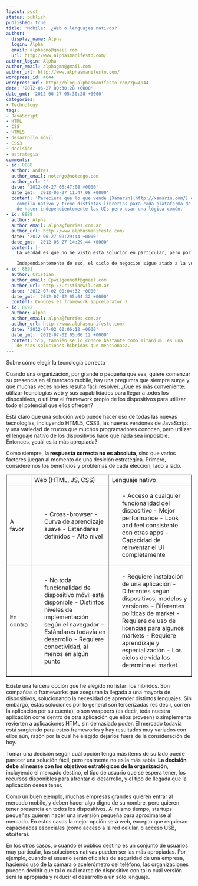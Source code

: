 ```yaml
---
layout: post
status: publish
published: true
title: 'Mobile:  ¿Web o lenguajes nativos?'
author:
  display_name: Alpha
  login: Alpha
  email: alphagma@gmail.com
  url: http://www.alphasmanifesto.com/
author_login: Alpha
author_email: alphagma@gmail.com
author_url: http://www.alphasmanifesto.com/
wordpress_id: 4044
wordpress_url: http://blog.alphasmanifesto.com/?p=4044
date: '2012-06-27 00:30:28 +0000'
date_gmt: '2012-06-27 05:30:28 +0000'
categories:
- Technology
tags:
- JavaScript
- HTML
- CSS
- HTML5
- desarrollo móvil
- CSS3
- decisión
- estrategia
comments:
- id: 8888
  author: andres
  author_email: notengo@notengo.com
  author_url: ''
  date: '2012-06-27 06:47:08 +0000'
  date_gmt: '2012-06-27 11:47:08 +0000'
  content: 'Pareciera que lo que vende [Xamarin](http://xamarin.com/) es un buen híbrido:
    compila nativo y tiene distintas librerías para cada plataforma de forma
    de hacer independientemente las UIs pero usar una lógica común.'
- id: 8889
  author: Alpha
  author_email: alpha@furries.com.ar
  author_url: http://www.alphasmanifesto.com/
  date: '2012-06-27 09:29:44 +0000'
  date_gmt: '2012-06-27 14:29:44 +0000'
  content: |-
    La verdad es que no he visto esta solución en particular, pero por lo general, lo que hacen muchos de los que compilan a código nativo siendo comunes (que son pocos) es poner un punto intermedio común entre todas las plataformas. Significa que sólo podrías llegar al menor denominador común entre las distintas plataformas.

    Independientemente de eso, el ciclo de negocios sigue atado a la voluntad de cada market.
- id: 8891
  author: Cristian
  author_email: Cpwilgenhoff@gmail.com
  author_url: http://Cristianwil.com.ar
  date: '2012-07-02 00:04:32 +0000'
  date_gmt: '2012-07-02 05:04:32 +0000'
  content: Conoces el framework appcelerator ?
- id: 8892
  author: Alpha
  author_email: alpha@furries.com.ar
  author_url: http://www.alphasmanifesto.com/
  date: '2012-07-02 00:06:12 +0000'
  date_gmt: '2012-07-02 05:06:12 +0000'
  content: Síp, también se lo conoce bastante como Titanium, es una
    de esas soluciones híbridas que mencionaba.
---
```

Sobre cómo elegir la tecnología correcta


Cuando una organización, por grande o pequeña que sea, quiere comenzar su presencia en el mercado mobile, hay una pregumta que siempre surge y que muchas veces no les resulta fácil resolver.  ¿Qué es más conveniente: utilizar tecnologías web y sus capabilidades para llegar a todos los dispositivos, o utilizar el framework propio de los dispositivos para utilizar todo el potencial que ellos ofrecen?

Está claro que una solución web puede hacer uso de todas las nuevas tecnologías, incluyendo HTML5, CSS3, las nuevas versiones de JavaScript y una variedad de trucos que muchos programadores conocen, pero utilizar el lenguaje nativo de los dispositivos hace que nada sea imposible. Entonces,  ¿cuál es la más apropiada?

Como siempre, **la respuesta correcta no es absoluta**, sino que varios factores juegan al momento de una desición estratégica. Primero, consideremos los beneficios y problemas de cada elección, lado a lado.

<table class="aligncenter" style="width: 100%;" border="1" cellpadding="10" align="center">
<thead>
<tr>
<td></td>
<td> Web (HTML, JS, CSS)</td>
<td> Lenguaje nativo</td>
</tr>
</thead>
<tbody>
<tr>
<td>A favor</td>
<td>
<ul>
- Cross-browser
- Curva de aprendizaje suave
- Estándares definidos
- Alto nivel
</ul>
</td>
<td>
<ul>
- Acceso a cualquier funcionalidad del dispositivo
- Mejor performance
- Look and feel consistente con otras apps
- Capacidad de reinventar el UI completamente
</ul>
</td>
</tr>
<tr>
<td>En contra</td>
<td>
<ul>
- No toda funcionalidad de dispositivo móvil está disponible
- Distintos niveles de implementación según el navegador
- Estándares todavía en desarrollo
- Requiere conectividad, al menos en algún punto
</ul>
</td>
<td>
<ul>
- Requiere instalación de una aplicación
- Diferentes según dispositivos, modelos y versiones
- Diferentes políticas de market
- Requiere de uso de licencias para algunos markets
- Requiere aprendizaje y especialización
- Los ciclos de vida los determina el market
</ul>
</td>
</tr>
</tbody>
</table>

Existe una tercera opción que he elegido no listar: los híbridos. Son compañías o frameworks que aseguran la llegada a una mayoría de dispositivos, solucionando la necesidad de aprender distintos lenguajes. Sin embargo, estas soluciones por lo general son tercerizadas (es decir, corren la aplicación por su cuenta), o son wrappers (es decir, toda nuestra aplicación corre dentro de otra aplicación que ellos proveen) o simplemente revierten a aplicaciones HTML sin demasiado poder. El mercado todavía está surgiendo para estos frameworks y hay resultados muy variados con ellos aún, razón por la cual he elegido dejarlos fuera de la consideración de hoy.

Tomar una decisión según cuál opción tenga más ítems de su lado puede parecer una solución fácil, pero realmente no es la más sabia. **La decisión debe alinearse con los objetivos estratégicos de la organización**, incluyendo el mercado destino, el tipo de usuario que se espera tener, los recursos disponibles para afrontar el desarrollo, y el tipo de llegada que la aplicación desea tener.

Como un buen ejemplo, muchas empresas grandes quieren entrar al mercado mobile, y deben hacer algo digno de su nombre, pero quieren tener presencia en todos los dispositivos. Al mismo tiempo, startups pequeñas quieren hacer una inversión pequeña para aproximarse al mercado. En estos casos la mejor opción será web, excepto que requieran capacidades especiales (como acceso a la red celular, o acceso USB, etcétera).

En los otros casos, o cuando el público destino es un conjunto de usuarios muy particular, las soluciones nativas pueden ser las más apropiadas. Por ejemplo, cuando el usuario serán oficiales de seguridad de una empresa, haciendo uso de la cámara o acelerómetro del teléfono, las organizaciones pueden decidir que tal o cuál marca de dispositivo con tal o cuál versión será la apropiada y reducir el desarrollo a un sólo lenguaje.
